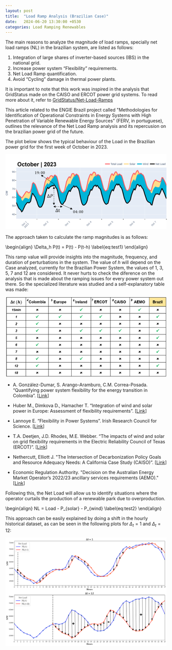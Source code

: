```yaml
---
layout: post
title:  "Load Ramp Analysis (Brazilian Case)"
date:   2024-06-20 13:30:00 +0530
categories: Load Ramping Renewables
---
```


The main reasons to analyze the magnitude of load ramps, specially net load ramps (NL) in the brazilian system, are listed as follows:

<ol>
    <li>Integration of large shares of inverter-based sources (IBS) in the national grid.</li>
    <li>Increase power system “Flexibility” requirements.</li>
    <li>Net Load Ramp quantification.</li>
    <li>Avoid “Cycling” damage in thermal power plants.</li>
</ol>

It is important to note that this work was inspired in the analysis that GridStatus made on the CAISO and ERCOT power grid systems.
To read more about it, refer to <a href="https://blog.gridstatus.io/net-load-ramps/" target="_blank">GridStatus/Net-Load-Ramps</a>

This article related to the ENGIE Brazil project called "Methodologies for Identification of Operational Constraints in Energy Systems with High
Penetration of Variable Renewable Energy Sources" (FERV, in portuguese), outlines the relevance of the Net Load Ramp analysis and its repercusion 
on the brazilian power grid of the future.

The plot below shows the typical behaviour of the Load in the Brazilian power grid for the first week of October in 2023.

<center><img src="/assets/post2/load_evolve_2.png"></center>

The approach taken to calculate the ramp magnitudes is as follows:

\begin{align}
	\Delta_h P(t) = P(t) - P(t-h) \label{eq:test1}
\end{align}

This ramp value will provide insights into the magnitude, frequency, and duration of perturbations in the system.
The value of $h$ will depend on the Case analyzed, currently for the Brazilian Power System, the values of $1$, $3$, $5$, $7$ and $12$ are considered.
It never hurts to check the diference on the analysis that is made about the ramping issues for every power system out there. So the specialized literature 
was studied and a self-explanatory table was made:

<center><img src="/assets/post2/ramp_table.png"></center>

- A. González-Dumar, S. Arango-Aramburo, C.M. Correa-Posada. “Quantifying power system flexibility for the energy transition in Colombia”. [<a href="https://www.sciencedirect.com/science/article/pii/S0142061523006713" target="_blank">Link</a>]

- Huber M., Dimkova D., Hamacher T. “Integration of wind and solar power in Europe: Assessment of flexibility requirements”. [<a href="https://www.sciencedirect.com/science/article/pii/S0360544214002680" target="_blank">Link</a>]

- Lannoye E. “Flexibility in Power Systems”. Irish Research Council for Science. [<a href="https://www.eprg.group.cam.ac.uk/wp-content/uploads/2010/03/Eamonn-Lannoye.pdf" target="_blank">Link</a>]

- T.A. Deetjen, J.D. Rhodes, M.E. Webber. “The impacts of wind and solar on grid flexibility requirements in the Electric Reliability Council of Texas (ERCOT)”. [<a href="https://www.sciencedirect.com/science/article/pii/S0360544217301950" target="_blank">Link</a>]

- Nethercutt, Elliott J. "The Intersection of Decarbonization Policy Goals and Resource Adequacy Needs: A California Case Study (CAISO)”. [<a href="https://pubs.naruc.org/pub/55D05995-155D-0A36-315C-A161357DA070" target="_blank">Link</a>]

- Economic Regulation Authority. "Decision on the Australian Energy Market Operator’s 2022/23 ancillary services requirements (AEMO)." [<a href="https://www.erawa.com.au/cproot/22738/2/ERAs-decision-on-the-AEMOs-2022-23-ancillary-service-requirements.pdf" target="_blank">Link</a>]

Following this, the Net Load will allow us to identify situations where the operator curtails the production of a renewable park due to overproduction.

\begin{align}
	NL = Load - P_{solar} - P_{wind} \label{eq:test2}
\end{align}

This approach can be easily explained by doing a shift in the hourly historical dataset, as can be seen in the following plots for $\Delta_t = 1$ and $\Delta_t = 12$:

<center><img src="/assets/post2/ramptotal.png"></center>

